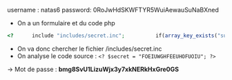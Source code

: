 username : natas6
password:  0RoJwHdSKWFTYR5WuiAewauSuNaBXned

- On a un formulaire et du code php 
```php 
<?      include "includes/secret.inc";          if(array_key_exists("submit", $_POST)) {           if($secret == $_POST['secret']) {           print "Access granted. The password for natas7 is <censored>";       } else {           print "Wrong secret";       }       }   ?>
```

- On va donc chercher le fichier /includes/secret.inc
- On analyse le code source : `<? $secret = "FOEIUWGHFEEUHOFUOIU"; ?>`

-> Mot de passe  : **bmg8SvU1LizuWjx3y7xkNERkHxGre0GS**